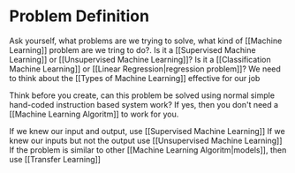 # Problem Definition
Ask yourself, what problems are we  trying to solve, what kind of [[Machine Learning]] problem are we tring to do?. Is it a [[Supervised Machine Learning]] or [[Unsupervised Machine Learning]]?
Is it a [[Classification Machine Learning]] or [[Linear Regression|regression problem]]? We need to think about the [[Types of Machine Learning]] effective for our job

Think before you create, can this problem be solved using normal simple hand-coded instruction based system work? If yes, then you don't need a [[Machine Learning Algoritm]] to work for you. 

If we knew our input and output, use [[Supervised Machine Learning]]
If we knew our inputs but not the output use [[Unsupervised Machine Learning]]
If the problem is similar to other [[Machine Learning Algoritm|models]], then use [[Transfer Learning]]



